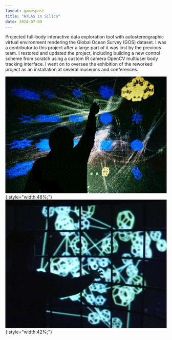```yaml
---
layout: gamespost
title: "ATLAS in Silico"
date: 2024-07-09
---
```


Projected full-body interactive data exploration tool with autostereographic virtual environment rendering the Global Ocean Survey (GOS) dataset. I was a contributor to this project after a large part of it was lost by the previous team. I restored and updated the project, including building a new control scheme from scratch using a custom IR camera OpenCV multiuser body tracking interface. I went on to oversee the exhibition of the reworked project as an installation at several museums and conferences.

![AISImage](/images/ais1.png){:style="width:48%;"}
![AISImage](/images/ais2.jpg){:style="width:42%;"}